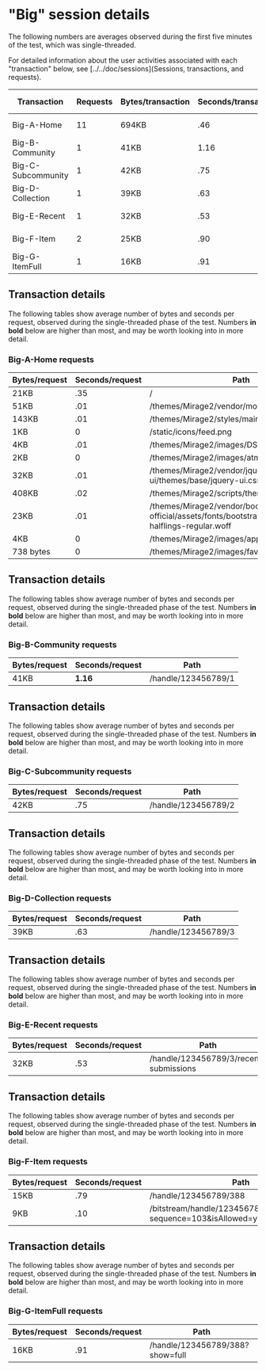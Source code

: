 # "Big" session details

The following numbers are averages observed during the first five minutes of the test, which
was single-threaded.

For detailed information about the user activities associated with each "transaction" below,
see [../../doc/sessions](Sessions, transactions, and requests).

Transaction | Requests | Bytes/transaction | Seconds/transaction | Request details
-|-|-|-|-
Big-A-Home | 11 | 694KB | .46 | [See below](#big-a-home-requests)
Big-B-Community | 1 | 41KB | 1.16 | [See below](#big-b-community-requests)
Big-C-Subcommunity | 1 | 42KB | .75 | [See below](#big-c-subcommunity-requests)
Big-D-Collection | 1 | 39KB | .63 | [See below](#big-d-collection-requests)
Big-E-Recent | 1 | 32KB | .53 | [See below](#big-e-recent-requests)
Big-F-Item | 2 | 25KB | .90 | [See below](#big-f-item-requests)
Big-G-ItemFull | 1 | 16KB | .91 | [See below](#big-g-itemfull-requests)

## Transaction details

The following tables show average number of bytes and seconds per request, observed during the
single-threaded phase of the test. Numbers **in bold** below are higher than most, and may be worth
looking into in more detail.

### Big-A-Home requests

| Bytes/request | Seconds/request | Path |
| - | - | - |
| 21KB | .35 | / |
| 51KB | .01 | /themes/Mirage2/vendor/modernizr/modernizr.js |
| 143KB | .01 | /themes/Mirage2/styles/main.css |
| 1KB | 0 | /static/icons/feed.png |
| 4KB | .01 | /themes/Mirage2/images/DSpace-logo-line.svg |
| 2KB | 0 | /themes/Mirage2/images/atmire-logo-small.svg |
| 32KB | .01 | /themes/Mirage2/vendor/jquery-ui/themes/base/jquery-ui.css |
| 408KB | .02 | /themes/Mirage2/scripts/theme.js |
| 23KB | .01 | /themes/Mirage2/vendor/bootstrap-sass-official/assets/fonts/bootstrap/glyphicons-halflings-regular.woff |
| 4KB | 0 | /themes/Mirage2/images/apple-touch-icon.png |
| 738 bytes | 0 | /themes/Mirage2/images/favicon.ico |

## Transaction details

The following tables show average number of bytes and seconds per request, observed during the
single-threaded phase of the test. Numbers **in bold** below are higher than most, and may be worth
looking into in more detail.

### Big-B-Community requests

| Bytes/request | Seconds/request | Path |
| - | - | - |
| 41KB | **1.16** | /handle/123456789/1 |

## Transaction details

The following tables show average number of bytes and seconds per request, observed during the
single-threaded phase of the test. Numbers **in bold** below are higher than most, and may be worth
looking into in more detail.

### Big-C-Subcommunity requests

| Bytes/request | Seconds/request | Path |
| - | - | - |
| 42KB | .75 | /handle/123456789/2 |

## Transaction details

The following tables show average number of bytes and seconds per request, observed during the
single-threaded phase of the test. Numbers **in bold** below are higher than most, and may be worth
looking into in more detail.

### Big-D-Collection requests

| Bytes/request | Seconds/request | Path |
| - | - | - |
| 39KB | .63 | /handle/123456789/3 |

## Transaction details

The following tables show average number of bytes and seconds per request, observed during the
single-threaded phase of the test. Numbers **in bold** below are higher than most, and may be worth
looking into in more detail.

### Big-E-Recent requests

| Bytes/request | Seconds/request | Path |
| - | - | - |
| 32KB | .53 | /handle/123456789/3/recent-submissions |

## Transaction details

The following tables show average number of bytes and seconds per request, observed during the
single-threaded phase of the test. Numbers **in bold** below are higher than most, and may be worth
looking into in more detail.

### Big-F-Item requests

| Bytes/request | Seconds/request | Path |
| - | - | - |
| 15KB | .79 | /handle/123456789/388 |
| 9KB | .10 | /bitstream/handle/123456789/388/text.pdf.jpg?sequence=103&isAllowed=y |

## Transaction details

The following tables show average number of bytes and seconds per request, observed during the
single-threaded phase of the test. Numbers **in bold** below are higher than most, and may be worth
looking into in more detail.

### Big-G-ItemFull requests

| Bytes/request | Seconds/request | Path |
| - | - | - |
| 16KB | .91 | /handle/123456789/388?show=full |

